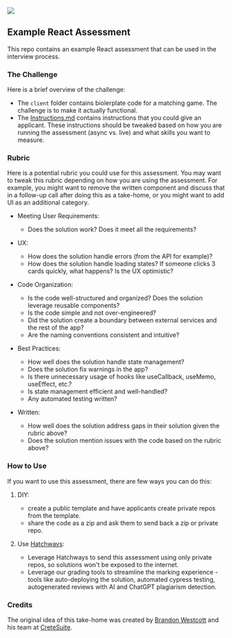 <img src="https://uploads-ssl.webflow.com/6226918b6fde351e136e0d04/624d1ac1953d01dc7b032cac_logo-horizontal-midnight.svg" />

## Example React Assessment

This repo contains an example React assessment that can be used in the interview process.

### The Challenge

Here is a brief overview of the challenge:

- The `client` folder contains biolerplate code for a matching game. The challenge is to make it actually functional.
- The [Instructions.md](Instructions.md) contains instructions that you could give an applicant. These instructions should be tweaked based on how you are running the assessment (async vs. live) and what skills you want to measure.

### Rubric

Here is a potential rubric you could use for this assessment. You may want to tweak this rubric depending on how you are using the assessment. For example, you might want to remove the written component and discuss that in a follow-up call after doing this as a take-home, or you might want to add UI as an additional category.

- Meeting User Requirements:
  - Does the solution work? Does it meet all the requirements?
- UX:
  - How does the solution handle errors (from the API for example)?
  - How does the solution handle loading states? If someone clicks 3 cards quickly, what happens? Is the UX optimistic?
- Code Organization:
  - Is the code well-structured and organized? Does the solution leverage reusable components?
  - Is the code simple and not over-engineered?
  - Did the solution create a boundary between external services and the rest of the app?
  - Are the naming conventions consistent and intuitive?
- Best Practices:
  - How well does the solution handle state management?
  - Does the solution fix warnings in the app?
  - Is there unnecessary usage of hooks like useCallback, useMemo, useEffect, etc.?
  - Is state management efficient and well-handled?
  - Any automated testing written?
- Written:

  - How well does the solution address gaps in their solution given the rubric above?
  - Does the solution mention issues with the code based on the rubric above?

### How to Use

If you want to use this assessment, there are few ways you can do this:

1. DIY:

   - create a public template and have applicants create private repos from the template.
   - share the code as a zip and ask them to send back a zip or private repo.

2. Use [Hatchways](https://hatchways.io):

   - Leverage Hatchways to send this assessment using only private repos, so solutions won't be exposed to the internet.
   - Leverage our grading tools to streamline the marking experience - tools like auto-deploying the solution, automated cypress testing, autogenerated reviews with AI and ChatGPT plagiarism detection.

### Credits

The original idea of this take-home was created by [Brandon Westcott](https://github.com/brandonwestcott) and his team at [CreteSuite](https://cretesuite.com/).
